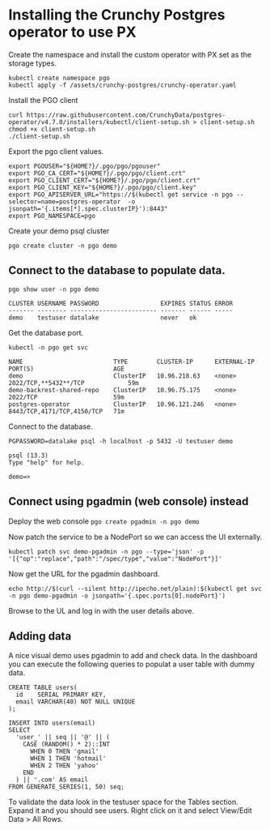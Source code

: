 # Installing the Crunchy Postgres operator to use PX

Create the namespace and install the custom operator with PX set as the storage types.

```
kubectl create namespace pgo
kubectl apply -f /assets/crunchy-postgres/crunchy-operator.yaml
```

Install the PGO client

```
curl https://raw.githubusercontent.com/CrunchyData/postgres-operator/v4.7.0/installers/kubectl/client-setup.sh > client-setup.sh
chmod +x client-setup.sh
./client-setup.sh
```

Export the pgo client values.

```
export PGOUSER="${HOME?}/.pgo/pgo/pgouser"
export PGO_CA_CERT="${HOME?}/.pgo/pgo/client.crt"
export PGO_CLIENT_CERT="${HOME?}/.pgo/pgo/client.crt"
export PGO_CLIENT_KEY="${HOME?}/.pgo/pgo/client.key"
export PGO_APISERVER_URL="https://$(kubectl get service -n pgo --selector=name=postgres-operator  -o jsonpath='{.items[*].spec.clusterIP}'):8443"
export PGO_NAMESPACE=pgo
```

Create your demo psql cluster

`pgo create cluster -n pgo demo`

## Connect to the database to populate data.

```
pgo show user -n pgo demo

CLUSTER USERNAME PASSWORD                 EXPIRES STATUS ERROR
------- -------- ------------------------ ------- ------ -----
demo    testuser datalake                 never   ok
```

Get the database port.

```
kubectl -n pgo get svc

NAME                         TYPE        CLUSTER-IP      EXTERNAL-IP   PORT(S)                      AGE
demo                         ClusterIP   10.96.218.63    <none>        2022/TCP,**5432**/TCP            59m
demo-backrest-shared-repo    ClusterIP   10.96.75.175    <none>        2022/TCP                     59m
postgres-operator            ClusterIP   10.96.121.246   <none>        8443/TCP,4171/TCP,4150/TCP   71m
```

Connect to the database.

```
PGPASSWORD=datalake psql -h localhost -p 5432 -U testuser demo

psql (13.3)
Type "help" for help.

demo=>
```

## Connect using pgadmin (web console) instead

Deploy the web console
`pgo create pgadmin -n pgo demo`

Now patch the service to be a NodePort so we can access the UI externally.

`kubectl patch svc demo-pgadmin -n pgo --type='json' -p '[{"op":"replace","path":"/spec/type","value":"NodePort"}]'`

Now get the URL for the pgadmin dashboard.

`echo http://$(curl --silent http://ipecho.net/plain):$(kubectl get svc -n pgo demo-pgadmin -o jsonpath='{.spec.ports[0].nodePort}')`

Browse to the UL and log in with the user details above.

## Adding data

A nice visual demo uses pgadmin to add and check data. In the dashboard you can execute the following queries to populat a user table with dummy data.

```
CREATE TABLE users(
  id    SERIAL PRIMARY KEY,
  email VARCHAR(40) NOT NULL UNIQUE
);

INSERT INTO users(email)
SELECT
  'user_' || seq || '@' || (
    CASE (RANDOM() * 2)::INT
      WHEN 0 THEN 'gmail'
      WHEN 1 THEN 'hotmail'
      WHEN 2 THEN 'yahoo'
    END
  ) || '.com' AS email
FROM GENERATE_SERIES(1, 50) seq;
```

To validate the data look in the testuser space for the Tables section. Expand it and you should see users. Right click on it and select View/Edit Data > All Rows.